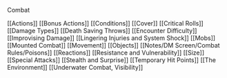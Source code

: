 Combat

[[Actions]]
[[Bonus Actions]]
[[Conditions]]
[[Cover]]
[[Critical Rolls]]
[[Damage Types]]
[[Death Saving Throws]]
[[Encounter Difficulty]]
[[Improvising Damage]]
[[Lingering Injuries and System Shock]]
[[Mobs]]
[[Mounted Combat]]
[[Movement]]
[[Objects]]
[[Notes/DM Screen/Combat Rules/Poisons]]
[[Reactions]]
[[Resistance and Vulnerability]]
[[Size]]
[[Special Attacks]]
[[Stealth and Surprise]]
[[Temporary Hit Points]]
[[The Environment]]
[[Underwater Combat, Visibility]]